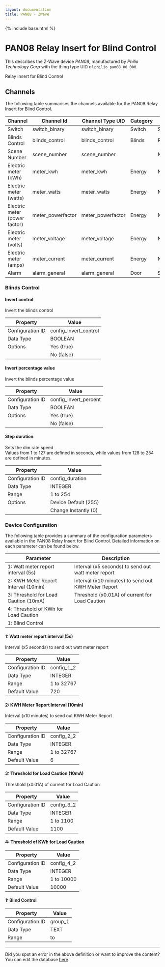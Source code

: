 ```yaml
---
layout: documentation
title: PAN08 - ZWave
---
```


{% include base.html %}

# PAN08 Relay Insert for Blind Control

This describes the Z-Wave device *PAN08*, manufactured by *Philio Technology Corp* with the thing type UID of ```philio_pan08_00_000```. 

Relay Insert for Blind Control


## Channels
The following table summarises the channels available for the PAN08 Relay Insert for Blind Control.

| Channel | Channel Id | Channel Type UID | Category | Item Type |
|---------|------------|------------------|----------|-----------|
| Switch | switch_binary | switch_binary | Switch | Switch |
| Blinds Control | blinds_control | blinds_control | Blinds | Rollershutter |
| Scene Number | scene_number | scene_number |  | Number |
| Electric meter (kWh) | meter_kwh | meter_kwh | Energy | Number |
| Electric meter (watts) | meter_watts | meter_watts | Energy | Number |
| Electric meter (power factor) | meter_powerfactor | meter_powerfactor | Energy | Number |
| Electric meter (volts) | meter_voltage | meter_voltage | Energy | Number |
| Electric meter (amps) | meter_current | meter_current | Energy | Number |
| Alarm | alarm_general | alarm_general | Door | Switch |


### Blinds Control

#### Invert control

Invert the blinds control


| Property         | Value    |
|------------------|----------|
| Configuration ID | config_invert_control |
| Data Type        | BOOLEAN || Default Value | false |
| Options | Yes (true) |
|  | No (false) |


#### Invert percentage value

Invert the blinds percentage value


| Property         | Value    |
|------------------|----------|
| Configuration ID | config_invert_percent |
| Data Type        | BOOLEAN || Default Value | false |
| Options | Yes (true) |
|  | No (false) |


#### Step duration

Sets the dim rate speed  
Values from 1 to 127 are defined in seconds, while values from 128 to 254 are defined in minutes.


| Property         | Value    |
|------------------|----------|
| Configuration ID | config_duration |
| Data Type        | INTEGER |
| Range | 1 to 254 || Default Value | 255 |
| Options | Device Default (255) |
|  | Change Instantly (0) |


### Device Configuration
The following table provides a summary of the configuration parameters available in the PAN08 Relay Insert for Blind Control.
Detailed information on each parameter can be found below.

| Parameter   | Description |
|-------------|-------------|
| 1: Watt meter report interval (5s) | Interval (x5 seconds) to send out watt meter report |
| 2: KWH Meter Report Interval (10min) | Interval (x10 minutes) to send out KWH Meter Report |
| 3: Threshold for Load Caution (10mA) | Threshold (x0.01A) of current for Load Caution |
| 4: Threshold of KWh for Load Caution |  |
| 1: Blind Control |  |


#### 1: Watt meter report interval (5s)

Interval (x5 seconds) to send out watt meter report


| Property         | Value    |
|------------------|----------|
| Configuration ID | config_1_2 |
| Data Type        | INTEGER |
| Range | 1 to 32767 |
| Default Value | 720 |


#### 2: KWH Meter Report Interval (10min)

Interval (x10 minutes) to send out KWH Meter Report


| Property         | Value    |
|------------------|----------|
| Configuration ID | config_2_2 |
| Data Type        | INTEGER |
| Range | 1 to 32767 |
| Default Value | 6 |


#### 3: Threshold for Load Caution (10mA)

Threshold (x0.01A) of current for Load Caution


| Property         | Value    |
|------------------|----------|
| Configuration ID | config_3_2 |
| Data Type        | INTEGER |
| Range | 1 to 1100 |
| Default Value | 1100 |


#### 4: Threshold of KWh for Load Caution


| Property         | Value    |
|------------------|----------|
| Configuration ID | config_4_2 |
| Data Type        | INTEGER |
| Range | 1 to 10000 |
| Default Value | 10000 |


#### 1: Blind Control


| Property         | Value    |
|------------------|----------|
| Configuration ID | group_1 |
| Data Type        | TEXT |
| Range |  to  |


---

Did you spot an error in the above definition or want to improve the content?
You can edit the database [here](http://www.cd-jackson.com/index.php/zwave/zwave-device-database/zwave-device-list/devicesummary/175).

